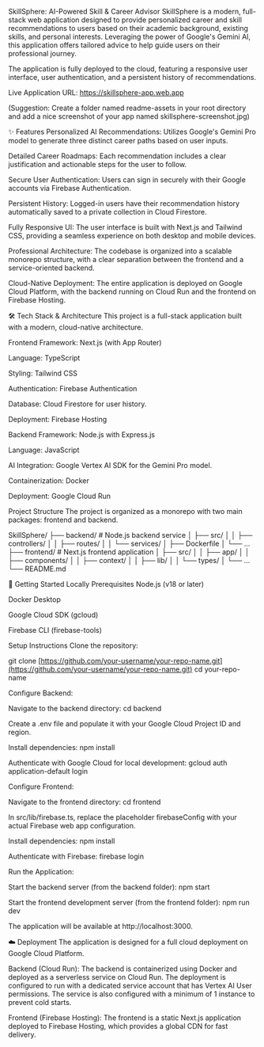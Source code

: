 SkillSphere: AI-Powered Skill & Career Advisor
SkillSphere is a modern, full-stack web application designed to provide personalized career and skill recommendations to users based on their academic background, existing skills, and personal interests. Leveraging the power of Google's Gemini AI, this application offers tailored advice to help guide users on their professional journey.

The application is fully deployed to the cloud, featuring a responsive user interface, user authentication, and a persistent history of recommendations.

Live Application URL: https://skillsphere-app.web.app

(Suggestion: Create a folder named readme-assets in your root directory and add a nice screenshot of your app named skillsphere-screenshot.jpg)

✨ Features
Personalized AI Recommendations: Utilizes Google's Gemini Pro model to generate three distinct career paths based on user inputs.

Detailed Career Roadmaps: Each recommendation includes a clear justification and actionable steps for the user to follow.

Secure User Authentication: Users can sign in securely with their Google accounts via Firebase Authentication.

Persistent History: Logged-in users have their recommendation history automatically saved to a private collection in Cloud Firestore.

Fully Responsive UI: The user interface is built with Next.js and Tailwind CSS, providing a seamless experience on both desktop and mobile devices.

Professional Architecture: The codebase is organized into a scalable monorepo structure, with a clear separation between the frontend and a service-oriented backend.

Cloud-Native Deployment: The entire application is deployed on Google Cloud Platform, with the backend running on Cloud Run and the frontend on Firebase Hosting.

🛠️ Tech Stack & Architecture
This project is a full-stack application built with a modern, cloud-native architecture.

Frontend
Framework: Next.js (with App Router)

Language: TypeScript

Styling: Tailwind CSS

Authentication: Firebase Authentication

Database: Cloud Firestore for user history.

Deployment: Firebase Hosting

Backend
Framework: Node.js with Express.js

Language: JavaScript

AI Integration: Google Vertex AI SDK for the Gemini Pro model.

Containerization: Docker

Deployment: Google Cloud Run

Project Structure
The project is organized as a monorepo with two main packages: frontend and backend.

SkillSphere/
├── backend/          # Node.js backend service
│   ├── src/
│   │   ├── controllers/
│   │   ├── routes/
│   │   └── services/
│   ├── Dockerfile
│   └── ...
├── frontend/         # Next.js frontend application
│   ├── src/
│   │   ├── app/
│   │   ├── components/
│   │   ├── context/
│   │   ├── lib/
│   │   └── types/
│   └── ...
└── README.md

🚀 Getting Started Locally
Prerequisites
Node.js (v18 or later)

Docker Desktop

Google Cloud SDK (gcloud)

Firebase CLI (firebase-tools)

Setup Instructions
Clone the repository:

git clone [https://github.com/your-username/your-repo-name.git](https://github.com/your-username/your-repo-name.git)
cd your-repo-name

Configure Backend:

Navigate to the backend directory: cd backend

Create a .env file and populate it with your Google Cloud Project ID and region.

Install dependencies: npm install

Authenticate with Google Cloud for local development: gcloud auth application-default login

Configure Frontend:

Navigate to the frontend directory: cd frontend

In src/lib/firebase.ts, replace the placeholder firebaseConfig with your actual Firebase web app configuration.

Install dependencies: npm install

Authenticate with Firebase: firebase login

Run the Application:

Start the backend server (from the backend folder): npm start

Start the frontend development server (from the frontend folder): npm run dev

The application will be available at http://localhost:3000.

☁️ Deployment
The application is designed for a full cloud deployment on Google Cloud Platform.

Backend (Cloud Run): The backend is containerized using Docker and deployed as a serverless service on Cloud Run. The deployment is configured to run with a dedicated service account that has Vertex AI User permissions. The service is also configured with a minimum of 1 instance to prevent cold starts.

Frontend (Firebase Hosting): The frontend is a static Next.js application deployed to Firebase Hosting, which provides a global CDN for fast delivery.